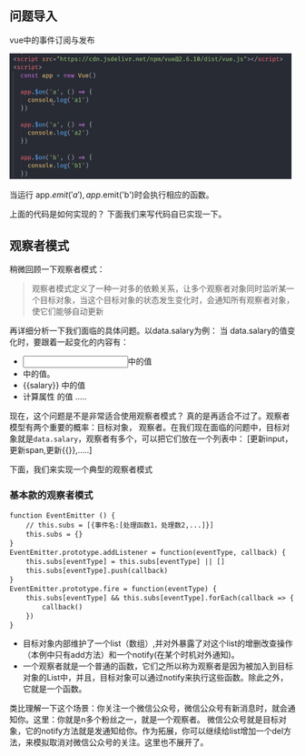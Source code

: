 

## 问题导入

vue中的事件订阅与发布

<img src="asset/image-20200221092524557.png" alt="image-20200221092524557" style="zoom:50%;" />



当运行 app.$emit('a'), app.$emit('b')时会执行相应的函数。

上面的代码是如何实现的？ 下面我们来写代码自已实现一下。



##  观察者模式

稍微回顾一下观察者模式：

> 观察者模式定义了一种一对多的依赖关系，让多个观察者对象同时监听某一个目标对象，当这个目标对象的状态发生变化时，会通知所有观察者对象，使它们能够自动更新

再详细分析一下我们面临的具体问题。以data.salary为例：
当 data.salary的值变化时，要跟着一起变化的内容有：

- <input v-model="" />中的值
- <span v-bind="salary"></span>中的值。
- {{salary}} 中的值
- 计算属性 的值
.....

现在，这个问题是不是非常适合使用观察者模式？ 真的是再适合不过了。观察者模型有两个重要的概率：目标对象， 观察者。在我们现在面临的问题中，目标对象就是`data.salary`，观察者有多个，可以把它们放在一个列表中： [更新input，更新span,更新{{}},.....]

下面，我们来实现一个典型的观察者模式

### 基本款的观察者模式

```
function EventEmitter () {
    // this.subs = [{事件名:[处理函数1，处理数2,...]}]
    this.subs = {}
}
EventEmitter.prototype.addListener = function(eventType, callback) {
    this.subs[eventType] = this.subs[eventType] || []
    this.subs[eventType].push(callback)
}
EventEmitter.prototype.fire = function(eventType) {
    this.subs[eventType] && this.subs[eventType].forEach(callback => {
        callback()
    })
}
```
- 目标对象内部维护了一个list（数组）,并对外暴露了对这个list的增删改查操作（本例中只有add方法）和一个notify(在某个时机对外通知)。 
- 一个观察者就是一个普通的函数，它们之所以称为观察者是因为被加入到目标对象的List中，并且，目标对象可以通过notify来执行这些函数。除此之外，它就是一个函数。

类比理解一下这个场景：你关注一个微信公众号，微信公众号有新消息时，就会通知你。这里：你就是n多个粉丝之一，就是一个观察者。 微信公众号就是目标对象，它的notify方法就是发通知给你。作为拓展，你可以继续给list增加一个del方法，来模拟取消对微信公众号的关注。这里也不展开了。

